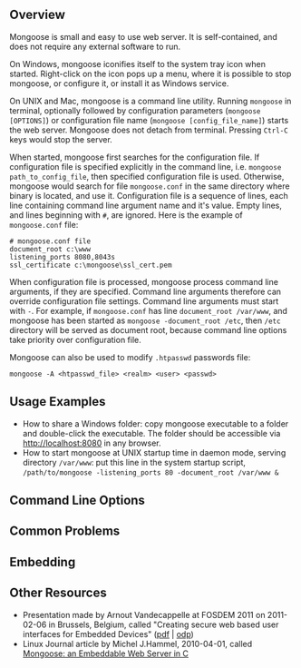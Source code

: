 Overview
--------

Mongoose is small and easy to use web server. It is self-contained, and does
not require any external software to run.

On Windows, mongoose iconifies itself to the system tray icon when started.
Right-click on the icon pops up a menu, where it is possible to stop
mongoose, or configure it, or install it as Windows service.

On UNIX and Mac, mongoose is a command line utility. Running `mongoose` in
terminal, optionally followed by configuration parameters
(`mongoose [OPTIONS]`) or configuration file name
(`mongoose [config_file_name]`) starts the
web server. Mongoose does not detach from terminal. Pressing `Ctrl-C` keys
would stop the server.

When started, mongoose first searches for the configuration file.
If configuration file is specified explicitly in the command line, i.e.
`mongoose path_to_config_file`, then specified configuration file is used.
Otherwise, mongoose would search for file `mongoose.conf` in the same directory
where binary is located, and use it.
Configuration file is a sequence of lines, each line containing
command line argument name and it's value. Empty lines, and lines beginning
with `#`, are ignored. Here is the example of `mongoose.conf` file:

    # mongoose.conf file
    document_root c:\www
    listening_ports 8080,8043s
    ssl_certificate c:\mongoose\ssl_cert.pem

When configuration file is processed, mongoose process command line arguments,
if they are specified. Command line arguments therefore can override
configuration file settings. Command line arguments must start with `-`.
For example, if `mongoose.conf` has line
`document_root /var/www`, and mongoose has been started as
`mongoose -document_root /etc`, then `/etc` directory will be served as
document root, because command line options take priority over
configuration file.

Mongoose can also be used to modify `.htpasswd` passwords file:

    mongoose -A <htpasswd_file> <realm> <user> <passwd>

Usage Examples
--------------

- How to share a Windows folder: copy mongoose executable to a folder and
  double-click the executable. The folder should be accessible via
  [http://localhost:8080](http://localhost:8080) in any browser.
- How to start mongoose at UNIX startup time in daemon mode, serving
  directory `/var/www`: put this line in the system startup script,
  `/path/to/mongoose -listening_ports 80 -document_root /var/www &`

Command Line Options
--------------------

Common Problems
---------------

Embedding
---------

Other Resources
---------------
- Presentation made by Arnout Vandecappelle at FOSDEM 2011 on 2011-02-06
  in Brussels, Belgium, called
  "Creating secure web based user interfaces for Embedded Devices"
  ([pdf](http://mind.be/content/110206_Web-ui.pdf) |
   [odp](http://mind.be/content/110206_Web-ui.odp))
- Linux Journal article by Michel J.Hammel, 2010-04-01, called
  [Mongoose: an Embeddable Web Server in C](http://www.linuxjournal.com/article/10680)
